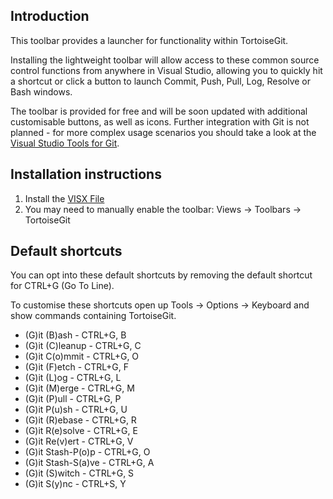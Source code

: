 ﻿Introduction
------------

This toolbar provides a launcher for functionality within TortoiseGit.

Installing the lightweight toolbar will allow access to these common source control functions from anywhere in Visual Studio, allowing you to quickly hit a shortcut or click a button to launch Commit, Push, Pull, Log, Resolve or Bash windows.

The toolbar is provided for free and will be soon updated with additional customisable buttons, as well as icons. Further integration with Git is not planned - for more complex usage scenarios you should take a look at the [Visual Studio Tools for Git](http://visualstudiogallery.msdn.microsoft.com/abafc7d6-dcaa-40f4-8a5e-d6724bdb980c).

Installation instructions
--------------------------

1.  Install the [VISX File](http://visualstudiogallery.msdn.microsoft.com/6a2ae0fa-bd4e-4712-9170-abe92c63c05c)
2.  You may need to manually enable the toolbar: Views -> Toolbars -> TortoiseGit 

Default shortcuts
------------------

You can opt into these default shortcuts by removing the default shortcut for CTRL+G (Go To Line).

To customise these shortcuts open up Tools -> Options -> Keyboard and show commands containing TortoiseGit.

* (G)it (B)ash - CTRL+G, B
* (G)it (C)leanup - CTRL+G, C
* (G)it C(o)mmit - CTRL+G, O
* (G)it (F)etch - CTRL+G, F
* (G)it (L)og - CTRL+G, L
* (G)it (M)erge - CTRL+G, M
* (G)it (P)ull - CTRL+G, P
* (G)it P(u)sh - CTRL+G, U
* (G)it (R)ebase - CTRL+G, R
* (G)it R(e)solve - CTRL+G, E
* (G)it Re(v)ert - CTRL+G, V
* (G)it Stash-P(o)p - CTRL+G, O
* (G)it Stash-S(a)ve - CTRL+G, A
* (G)it (S)witch - CTRL+G, S
* (G)it S(y)nc - CTRL+S, Y